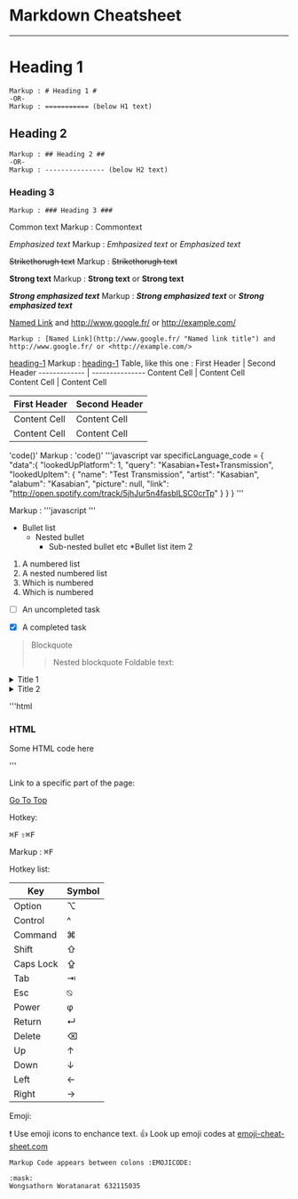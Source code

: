 Markdown Cheatsheet<a name="TOP"></a>
====================

- - - - 
# Heading 1 #
	Markup : # Heading 1 #
	-OR-
	Markup : =========== (below H1 text)

## Heading 2 ##
	Markup : ## Heading 2 ##
	-OR-
	Markup : --------------- (below H2 text)
    
### Heading 3 ### 
	Markup : ### Heading 3 ### 

Common text 
	Markup : Commontext

_Emphasized text_
	Markup : _Emhpasized text_ or *Emphasized text*

~~Strikethorugh text~~
	Markup : ~~Strikethorugh text~~

__Strong text__
	Markup : __Strong text__ or **Strong text**

___Strong emphasized text___
	Markup : ___Strong emphasized text___ or ***Strong emphasized 
text***

[Named Link](http://www.google.fr/ "Named link title") and http://www.google.fr/ or <http://example.com/>

	Markup : [Named Link](http://www.google.fr/ "Named link title") and http://www.google.fr/ or <http://example.com/>

[heading-1](#heading-1 "Goto heading-1")
	Markup : [heading-1](#heading-1 "Goto heading-1")
   Table, like this one :
First Header | Second Header
------------- | ---------------
Content Cell  | Content Cell  
Content Cell  | Content Cell  

First Header | Second Header
------------- | ---------------
Content Cell  | Content Cell  
Content Cell  | Content Cell  


'code()'
	Markup : 'code()'
'''javascript
  var specificLanguage_code = 
  {
      "data":{
        "lookedUpPlatform": 1,
        "query": "Kasabian+Test+Transmission",
        "lookedUpItem": {
          "name": "Test Transmission",
          "artist": "Kasabian",
          "alabum": "Kasabian",
          "picture": null,
          "link": "http://open.spotify.com/track/5jhJur5n4fasbILSC0crTp"
                  }
      }
  }
'''

  Markup : '''javascript
            '''

* Bullet list
  * Nested bullet
    * Sub-nested bullet etc
*Bullet list item 2
1. A numbered list
  1. A nested numbered list
  2. Which is numbered
2. Which is numbered

- [ ] An uncompleted task
- [x] A completed task


> Blockquote
>> Nested blockquote
Foldable text:

<details>
  <summary>Title 1</summary>
  <p>Conten 1 Conten 1 Conten 1 Conten 1 Conten 1</p>
</details>
<details>
  <summary>Title 2</summary>
  <p>Conten 2 Conten 2 Conten 2 Conten 2 Conten 2</p>
</details>

'''html
<h3>HTML</h3>
<p> Some HTML code here </p>
'''

Link to a specific part of the page:

[Go To Top](#TOP)

Hotkey:

<kbd>⌘F</kbd>
<kbd>⇧⌘F</kbd>

  Markup : <kbd>⌘F</kbd>

  Hotkey list:

  | Key | Symbol | 
  | --- | --- |
  | Option | ⌥ |
  | Control | ^ |
  | Command | ⌘ |
  | Shift | ⇧ |
  | Caps Lock | ⇪ |
  | Tab | ⇥ |
  | Esc | ⍉ |
  | Power | φ |
  | Return | ↵ |
  | Delete | ⌫ |
  | Up | ↑ |
  | Down | ↓ |
  | Left | ← |
  | Right | → |

  Emoji:

  :exclamation: Use emoji icons to enchance text. :+1: Look up emoji codes at
  [emoji-cheat-sheet.com](http://emoji-cheat-sheet.com/)

    Markup Code appears between colons :EMOJICODE:

    :mask:
    Wongsathorn Woratanarat 632115035